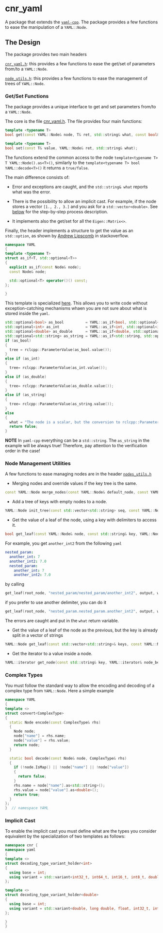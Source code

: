# cnr_yaml

A package that extends the [`yaml-cpp`](https://github.com/jbeder/yaml-cpp).
The package provides a few functions to ease the manipulation of a `YAML::Node`.

## The Design

The package provides two main headers

  [`cnr_yaml.h`](include/cnr_yaml/cnr_yaml.h): this provides a few functions to ease the get/set of parameters from/to a `YAML::Node`.

  [`node_utils.h`](include/cnr_yaml/node_utils.h): this provides a few functions to ease the management of trees of `YAML::Node`.

### Get/Set Functions

The package provides a unique interface to get and set parameters from/to a `YAML::Node`.

The core is the file [cnr_yaml.h](./include/cnr_yaml/cnr_yaml.h).
The file provides four main functions:

```cpp
template <typename T>
bool get(const YAML::Node& node, T& ret, std::string& what, const bool& implicit_cast_if_possible);

template <typename T>
bool set(const T& value, YAML::Node& ret, std::string& what);
```

The functions extend the common access to the node `template<typename T> T YAML::Node().as<T>()`, similarly to the `template<typename T> bool YAML::decode<T>()` it returns a `true/false`.

The main difference consists of:

* Error and exceptions are caught, and the `std::string& what` reports what was the error.

* There is the possibility to allow an implicit cast. For example, if the node stores a vector `[1., 2., 3.]` and you ask for a `std::vector<double>`. See [below](#implicit-cast) for the step-by-step process description.

* It implements also the get/set for all the `Eigen::Matrix<>`.

Finally, the header implements a structure to get the value as an `std::option`, as shown by [Andrew Lipscomb](https://stackoverflow.com/questions/19994312/obtain-type-of-value-stored-in-yamlnode-for-yaml-cpp) in stackoverflow.

```cpp
namespace YAML
{
template <typename T>
struct as_if<T, std::optional<T>>
{
  explicit as_if(const Node& node);
  const Node& node;

  std::optional<T> operator()() const;
};

}
```

This template is specialized [here](include/cnr_yaml/impl/cnr_yaml.hpp). This allows you to write code without exception-catching mechanisms whaen you are not sure about what is stored inside the `yaml`.

```cpp
std::optional<bool> as_bool          = YAML::as_if<bool, std::optional<bool> >(node)();
std::optional<int> as_int            = YAML::as_if<int, std::optional<int> >(node)();
std::optional<double> as_double      = YAML::as_if<double, std::optional<double> >(node)();
std::optional<std::string> as_string = YAML::as_if<std::string, std::optional<std::string> >(node)();
if (as_bool)
{
  tree = rclcpp::ParameterValue(as_bool.value());
}
else if (as_int)
{
  tree= rclcpp::ParameterValue(as_int.value());
}
else if (as_double)
{
  tree= rclcpp::ParameterValue(as_double.value());
}
else if (as_string)
{
  tree= rclcpp::ParameterValue(as_string.value());
}
else
{
  what = "The node is a scalar, but the conversion to rclcpp::Parameter failed";
  return false;
}
```

  **NOTE**
  In `yaml-cpp` everything can be a `std::string`. The `as_string` in the example will be always true! Therefore, pay attention to the verification order in the case!

### Node Management Utilities
A few functions to ease managing nodes are in the header [`nodes_utils.h`](include/cnr_yaml/node_utils.h)

* Merging nodes and override values if the key tree is the same.

```cpp
const YAML::Node merge_nodes(const YAML::Node& default_node, const YAML::Node& override_node);
```

* Add a tree of keys with empty nodes to a node.

```cpp
YAML::Node init_tree(const std::vector<std::string> seq, const YAML::Node& node);
```

* Get the value of a leaf of the node, using a key with delimiters to access it.

```cpp
bool get_leaf(const YAML::Node& node, const std::string& key, YAML::Node& leaf, std::string& what, const std::string& delimeters = "/.");
```

For example, you get `another_int2` from the following `yaml`

```yaml
nested_param:
  another_int: 7
  another_int2: 7.0
  nested_param:
    another_int: 7
    another_int2: 7.0
```

by calling

```cpp
get_leaf(root_node, "nested_param/nested_param/another_int2", output, what, "/");
```

if you prefer to use another delimiter, you can do it

```cpp
get_leaf(root_node, "nested_param.nested_param.another_int2", output, what, ".");
```

The errors are caught and put in the `what` return variable.

* Get the value of a leaf of the node as the previous, but the key is already split in a vector of strings

```cpp
YAML::Node get_leaf(const std::vector<std::string>& keys, const YAML::Node& node);
```

* Get the iterator to a value inside a node.

```cpp
YAML::iterator get_node(const std::string& key, YAML::iterator& node_begin, YAML::iterator& node_end);
```

### Complex Types

You must follow the standard way to allow the encoding and decoding of a complex type from `YAML::Node`. Here a simple example

```cpp
namespace YAML
{
template <>
struct convert<ComplexType>
{
  static Node encode(const ComplexType& rhs)
  {
    Node node;
    node["name"] = rhs.name;
    node["value"] = rhs.value;
    return node;
  }

  static bool decode(const Node& node, ComplexType& rhs)
  {
    if (!node.IsMap() || !node["name"] || !node["value"])
    {
      return false;
    }
    rhs.name = node["name"].as<std::string>();
    rhs.value = node["value"].as<double>();
    return true;
  }
};
}  // namespace YAML
```

### Implicit Cast

To enable the implicit cast you must define what are the types you consider equivalent by the specialization of two templates as follows:

```cpp
namespace cnr { 
namespace yaml 
{
template <>
struct decoding_type_variant_holder<int>
{
  using base = int;
  using variant = std::variant<int32_t, int64_t, int16_t, int8_t, double, long double, float>;
};

template <>
struct decoding_type_variant_holder<double>
{
  using base = int;
  using variant = std::variant<double, long double, float, int32_t, int64_t, int16_t, int8_t>;
};

}
}
```
